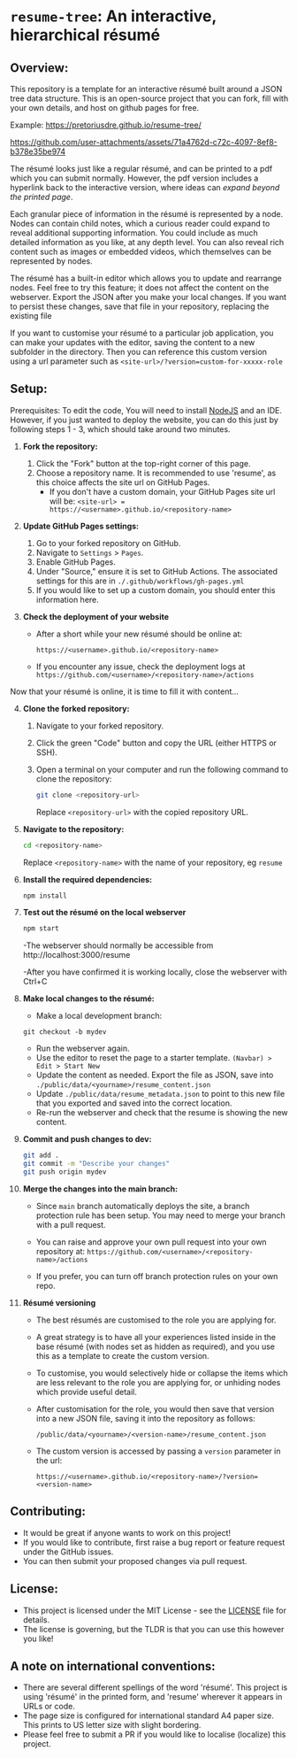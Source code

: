 # `resume-tree`: An interactive, hierarchical résumé
## Overview:

This repository is a template for an interactive résumé built around a JSON tree data structure. This is an open-source project that you can fork, fill with your own details, and host on github pages for free.

Example:
https://pretoriusdre.github.io/resume-tree/




https://github.com/user-attachments/assets/71a4762d-c72c-4097-8ef8-b378e35be974




The résumé looks just like a regular résumé, and can be printed to a pdf which you can submit normally. However, the pdf version includes a hyperlink back to the interactive version, where ideas can *expand beyond the printed page*.


Each granular piece of information in the résumé is represented by a node. Nodes can contain child notes, which a curious reader could expand to reveal additional supporting information. You could include as much detailed information as you like, at any depth level. You can also reveal rich content such as images or embedded videos, which themselves can be represented by nodes.

The résumé has a built-in editor which allows you to update and rearrange nodes. Feel free to try this feature; it does not affect the content on the webserver. Export the JSON after you make your local changes. If you want to persist these changes, save that file in your repository, replacing the existing file


If you want to customise your résumé to a particular job application, you can make your updates with the editor, saving the content to a new subfolder in the directory. Then you can reference this custom version using a url parameter such as `<site-url>/?version=custom-for-xxxxx-role`


## Setup:
Prerequisites: To edit the code, You will need to install [NodeJS](https://nodejs.org/en) and an IDE. However, if you just wanted to deploy the website, you can do this just by following steps 1 - 3, which should take around two minutes.

1. **Fork the repository:**
    1. Click the "Fork" button at the top-right corner of this page.
    2. Choose a repository name. It is recommended to use 'resume', as this choice affects the site url on GitHub Pages.
        - If you don't have a custom domain, your GitHub Pages site url will be: `<site-url> = https://<username>.github.io/<repository-name>`
          
2. **Update GitHub Pages settings:**
    1. Go to your forked repository on GitHub.
    2. Navigate to `Settings` > `Pages`.
    3. Enable GitHub Pages.
    4. Under "Source," ensure it is set to GitHub Actions. The associated settings for this are in `./.github/workflows/gh-pages.yml`
    5. If you would like to set up a custom domain, you should enter this information here.

3. **Check the deployment of your website**
    - After a short while your new résumé should be online at:

        `https://<username>.github.io/<repository-name>`

    - If you encounter any issue, check the deployment logs at 
        `https://github.com/<username>/<repository-name>/actions`

Now that your résumé is online, it is time to fill it with content...
      
4. **Clone the forked repository:**
    1. Navigate to your forked repository.
    2. Click the green "Code" button and copy the URL (either HTTPS or SSH).
    3. Open a terminal on your computer and run the following command to clone the repository:
        ```sh
        git clone <repository-url>
        ```
    
       Replace `<repository-url>` with the copied repository URL.

5. **Navigate to the repository:**
    
    ```sh
    cd <repository-name>
    ```
   Replace `<repository-name>` with the name of your repository, eg `resume`

6. **Install the required dependencies:**
    ```sh
    npm install
    ```


7. **Test out the résumé on the local webserver**
    ```sh
    npm start
    ```
    -The webserver should normally be accessible from http://localhost:3000/resume

    -After you have confirmed it is working locally, close the webserver with Ctrl+C


8. **Make local changes to the résumé:**
    - Make a local development branch:
    ```shf
    git checkout -b mydev
    ```
    
    - Run the webserver again.
    - Use the editor to reset the page to a starter template.
    `(Navbar) > Edit > Start New`
    - Update the content as needed. Export the file as JSON, save into `./public/data/<yourname>/resume_content.json`
    - Update `./public/data/resume_metadata.json` to point to this new file that you exported and saved into the correct location.
    - Re-run the webserver and check that the resume is showing the new content.


9. **Commit and push changes to dev:**
    ```sh
    git add .
    git commit -m "Describe your changes"
    git push origin mydev
    ```

10. **Merge the changes into the main branch:**

    - Since `main` branch automatically deploys the site, a branch protection rule has been setup. You may need to merge your branch with a pull request.

    - You can raise and approve your own pull request into your own repository at:
     `https://github.com/<username>/<repository-name>/actions`

    - If you prefer, you can turn off branch protection rules on your own repo.


11. **Résumé versioning**

    - The best résumés are customised to the role you are applying for.
    - A great strategy is to have all your experiences listed inside in the base résumé (with nodes set as hidden as required), and you use this as a template to create the custom version.
    - To customise, you would selectively hide or collapse the items which are less relevant to the role you are applying for, or unhiding nodes which provide useful detail.
    - After customisation for the role, you would then save that version into a new JSON file, saving it into the repository as follows:

        `/public/data/<yourname>/<version-name>/resume_content.json`

    - The custom version is accessed by passing a `version` parameter in the url:

        `https://<username>.github.io/<repository-name>/?version=<version-name>`


## Contributing:

- It would be great if anyone wants to work on this project!
- If you would like to contribute, first raise a bug report or feature request under the GitHub issues.
- You can then submit your proposed changes via pull request.


## License:

- This project is licensed under the MIT License - see the [LICENSE](./LICENSE) file for details.
- The license is governing, but the TLDR is that you can use this however you like!


## A note on international conventions:

- There are several different spellings of the word 'résumé'. This project is using 'résumé' in the printed form, and 'resume' wherever it appears in URLs or code.
- The page size is configured for international standard A4 paper size. This prints to US letter size with slight bordering.
- Please feel free to submit a PR if you would like to localise (localize) this project.
